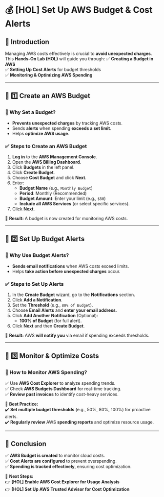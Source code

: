 # 💰 [HOL] Set Up AWS Budget & Cost Alerts

## 🎉 Introduction
Managing AWS costs effectively is crucial to **avoid unexpected charges**.  
This **Hands-On Lab (HOL)** will guide you through:
✅ **Creating a Budget in AWS**  
✅ **Setting Up Cost Alerts** for budget thresholds  
✅ **Monitoring & Optimizing AWS Spending**  

---

## 📌 1️⃣ Create an AWS Budget
### 🔹 Why Set a Budget?
- **Prevents unexpected charges** by tracking AWS costs.
- Sends **alerts** when spending **exceeds a set limit**.
- Helps **optimize AWS usage**.

### ✅ **Steps to Create an AWS Budget**
1. **Log in** to the **AWS Management Console**.
2. Open the **AWS Billing Dashboard**.
3. Click **Budgets** in the left panel.
4. Click **Create Budget**.
5. Choose **Cost Budget** and click **Next**.
6. Enter:
   - **Budget Name** (e.g., `Monthly Budget`)
   - **Period**: Monthly (Recommended)
   - **Budget Amount**: Enter your limit (e.g., `$50`)
   - **Include all AWS Services** (or select specific services).
7. Click **Next**.

📌 **Result:** A budget is now created for monitoring AWS costs.

---

## 📌 2️⃣ Set Up Budget Alerts
### 🔹 Why Use Budget Alerts?
- **Sends email notifications** when AWS costs exceed limits.
- Helps **take action before unexpected charges** occur.

### ✅ **Steps to Set Up Alerts**
1. In the **Create Budget** wizard, go to the **Notifications** section.
2. Click **Add a Notification**.
3. Set the **Threshold** (e.g., `80% of Budget`).
4. Choose **Email Alerts** and **enter your email address**.
5. Click **Add Another Notification** (Optional):
   - **100% of Budget** (for full alert).
6. Click **Next** and then **Create Budget**.

📌 **Result:** AWS **will notify you** via email if spending exceeds thresholds.

---

## 📌 3️⃣ Monitor & Optimize Costs
### 🔹 How to Monitor AWS Spending?
✅ Use **AWS Cost Explorer** to analyze spending trends.  
✅ Check **AWS Budgets Dashboard** for real-time tracking.  
✅ **Review past invoices** to identify cost-heavy services.  

📌 **Best Practice:**  
✔️ **Set multiple budget thresholds** (e.g., 50%, 80%, 100%) for proactive alerts.  
✔️ **Regularly review** AWS **spending reports** and optimize resource usage.  

---

## 🎯 Conclusion
✅ **AWS Budget is created** to monitor cloud costs.  
✅ **Cost Alerts are configured** to prevent overspending.  
✅ **Spending is tracked effectively**, ensuring cost optimization.  

🚀 **Next Steps:**  
👉 **[HOL] Enable AWS Cost Explorer for Usage Analysis**  
👉 **[HOL] Set Up AWS Trusted Advisor for Cost Optimization**  
